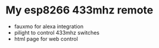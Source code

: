 # My esp8266 433mhz remote
- fauxmo for alexa integration
- pilight to control 433mhz switches
- html page for web control

